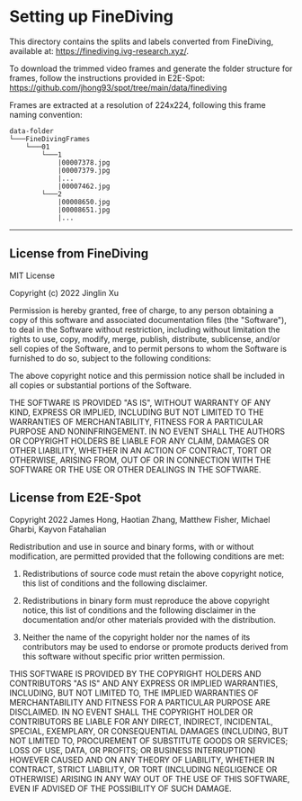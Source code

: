 # Setting up FineDiving

This directory contains the splits and labels converted from FineDiving, available at: https://finediving.ivg-research.xyz/.

To download the trimmed video frames and generate the folder structure for frames, follow the instructions provided in E2E-Spot: https://github.com/jhong93/spot/tree/main/data/finediving

Frames are extracted at a resolution of 224x224, following this frame naming convention:

```
data-folder
└───FineDivingFrames
    └───01
        └───1
            |00007378.jpg
            |00007379.jpg
            |...
            |00007462.jpg
        └───2
            |00008650.jpg
            |00008651.jpg
            |...
```

---

## License from FineDiving

MIT License

Copyright (c) 2022 Jinglin Xu

Permission is hereby granted, free of charge, to any person obtaining a copy
of this software and associated documentation files (the "Software"), to deal
in the Software without restriction, including without limitation the rights
to use, copy, modify, merge, publish, distribute, sublicense, and/or sell
copies of the Software, and to permit persons to whom the Software is
furnished to do so, subject to the following conditions:

The above copyright notice and this permission notice shall be included in all
copies or substantial portions of the Software.

THE SOFTWARE IS PROVIDED "AS IS", WITHOUT WARRANTY OF ANY KIND, EXPRESS OR
IMPLIED, INCLUDING BUT NOT LIMITED TO THE WARRANTIES OF MERCHANTABILITY,
FITNESS FOR A PARTICULAR PURPOSE AND NONINFRINGEMENT. IN NO EVENT SHALL THE
AUTHORS OR COPYRIGHT HOLDERS BE LIABLE FOR ANY CLAIM, DAMAGES OR OTHER
LIABILITY, WHETHER IN AN ACTION OF CONTRACT, TORT OR OTHERWISE, ARISING FROM,
OUT OF OR IN CONNECTION WITH THE SOFTWARE OR THE USE OR OTHER DEALINGS IN THE
SOFTWARE.

## License from E2E-Spot

Copyright 2022 James Hong, Haotian Zhang, Matthew Fisher, Michael Gharbi,
Kayvon Fatahalian

Redistribution and use in source and binary forms, with or without modification,
are permitted provided that the following conditions are met:

1. Redistributions of source code must retain the above copyright notice, this
list of conditions and the following disclaimer.

2. Redistributions in binary form must reproduce the above copyright notice,
this list of conditions and the following disclaimer in the documentation and/or
other materials provided with the distribution.

3. Neither the name of the copyright holder nor the names of its contributors
may be used to endorse or promote products derived from this software without
specific prior written permission.

THIS SOFTWARE IS PROVIDED BY THE COPYRIGHT HOLDERS AND CONTRIBUTORS "AS IS" AND
ANY EXPRESS OR IMPLIED WARRANTIES, INCLUDING, BUT NOT LIMITED TO, THE IMPLIED
WARRANTIES OF MERCHANTABILITY AND FITNESS FOR A PARTICULAR PURPOSE ARE
DISCLAIMED. IN NO EVENT SHALL THE COPYRIGHT HOLDER OR CONTRIBUTORS BE LIABLE FOR
ANY DIRECT, INDIRECT, INCIDENTAL, SPECIAL, EXEMPLARY, OR CONSEQUENTIAL DAMAGES
(INCLUDING, BUT NOT LIMITED TO, PROCUREMENT OF SUBSTITUTE GOODS OR SERVICES;
LOSS OF USE, DATA, OR PROFITS; OR BUSINESS INTERRUPTION) HOWEVER CAUSED AND ON
ANY THEORY OF LIABILITY, WHETHER IN CONTRACT, STRICT LIABILITY, OR TORT
(INCLUDING NEGLIGENCE OR OTHERWISE) ARISING IN ANY WAY OUT OF THE USE OF THIS
SOFTWARE, EVEN IF ADVISED OF THE POSSIBILITY OF SUCH DAMAGE.